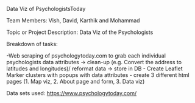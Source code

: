 Data Viz of PsychologistsToday

Team Members: Vish, David, Karthik and Mohammad

Topic or Project Description:
Data Viz of the Psychologists

Breakdown of tasks:

-Web scraping of psychologytoday.com to grab each individual psychologists data attributes -> clean-up (e.g. Convert the address to latitudes and longitudes)/ reformat data -> store in DB 
	- Create Leaflet Marker clusters with popups with data attributes
	- create 3 different html pages (1. Map viz, 2. About page and form, 3. Data viz)

Data sets used: 
	https://www.psychologytoday.com/
